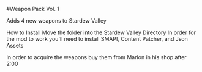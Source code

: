 #Weapon Pack Vol. 1

Adds 4 new weapons to Stardew Valley


How to Install
Move the folder into the Stardew Valley Directory
In order for the mod to work you'll need to install SMAPI, Content Patcher, and Json Assets

In order to acquire the weapons buy them from Marlon in his shop after 2:00
